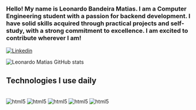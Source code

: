 ### Hello! My name is Leonardo Bandeira Matias. I am a Computer Engineering student with a passion for backend development. I have solid skills acquired through practical projects and self-study, with a strong commitment to excellence. I am excited to contribute wherever I am!

[![Linkedin](https://img.shields.io/badge/LinkedIn-0077B5?style=for-the-badge&logo=linkedin&logoColor=white)](https://www.linkedin.com/in/leonardo-bandeira-matias-b55347268/)

![Leonardo Matias GitHub stats](https://github-readme-stats.vercel.app/api?username=Leobmt02&show_icons=true&theme=dracula)

## Technologies I use daily

<div style="display: inline_block"><br/>
<img align="center" alt= "html5" src = "https://img.shields.io/badge/HTML-239120?style=for-the-badge&logo=html5&logoColor=white"/>
<img align="center" alt= "html5" src = "https://img.shields.io/badge/CSS3-1572B6?style=for-the-badge&logo=css3&logoColor=white"/>
<img align="center" alt= "html5" src = "https://img.shields.io/badge/C%23-239120?style=for-the-badge&logo=c-sharp&logoColor=white"/>
<img align="center" alt= "html5" src = "https://img.shields.io/badge/.NET-5C2D91?style=for-the-badge&logo=.net&logoColor=white"/>
<img align="center" alt= "html5" src = "https://img.shields.io/badge/Python-3776AB?style=for-the-badge&logo=python&logoColor=white"/>

</div>

